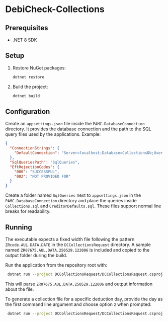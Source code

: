 # DebiCheck-Collections

## Prerequisites
- .NET 8 SDK

## Setup

1. Restore NuGet packages:
   ```bash
   dotnet restore
   ```
2. Build the project:
   ```bash
   dotnet build
   ```

## Configuration

Create an `appsettings.json` file inside the `PAMC.DatabaseConnection` directory. It provides the database connection and the path to the SQL query files used by the applications. Example:

```json
{
  "ConnectionStrings": {
    "DefaultConnection": "Server=localhost;Database=CollectionsDb;User Id=username;Password=password;"
  },
  "SqlQueriesPath": "SqlQueries",
  "EftRejectionCodes": {
    "000": "SUCCESSFUL",
    "002": "NOT PROVIDED FOR"
  }
}
```

Create a folder named `SqlQueries` next to `appsettings.json` in the `PAMC.DatabaseConnection` directory and place the queries inside `Collections.sql` and `CreditorDefaults.sql`. These files support normal line breaks for readability.

## Running

The executable expects a fixed width file following the pattern `ZRcode.AUL.DATA.DATE` in the `DCCollectionsRequest` directory. A sample named `ZR07675.AUL.DATA.250529.122006` is included and copied to the output folder during the build.

Run the application from the repository root with:

```bash
 dotnet run --project DCCollectionsRequest/DCCollectionsRequest.csproj
```

This will parse `ZR07675.AUL.DATA.250529.122006` and output information about the file.

To generate a collection file for a specific deduction day, provide the day as
the first command line argument and choose option `2` when prompted:

```bash
 dotnet run --project DCCollectionsRequest/DCCollectionsRequest.csproj 15
```
